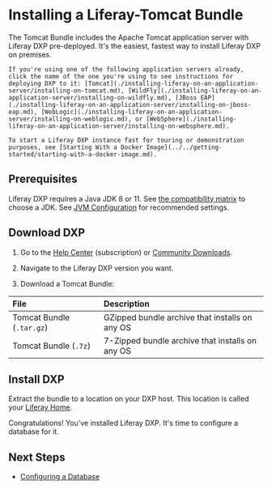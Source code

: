 # Installing a Liferay-Tomcat Bundle

The Tomcat Bundle includes the Apache Tomcat application server with Liferay DXP pre-deployed. It's the easiest, fastest way to install Liferay DXP on premises.

```{note}
If you're using one of the following application servers already, click the name of the one you're using to see instructions for deploying DXP to it: [Tomcat](./installing-liferay-on-an-application-server/installing-on-tomcat.md), [WildFly](./installing-liferay-on-an-application-server/installing-on-wildfly.md), [JBoss EAP](./installing-liferay-on-an-application-server/installing-on-jboss-eap.md), [WebLogic](./installing-liferay-on-an-application-server/installing-on-weblogic.md), or [WebSphere](./installing-liferay-on-an-application-server/installing-on-websphere.md).
```

```{note}
To start a Liferay DXP instance fast for touring or demonstration purposes, see [Starting With a Docker Image](../../getting-started/starting-with-a-docker-image.md).
```

## Prerequisites

Liferay DXP requires a Java JDK 8 or 11. See [the compatibility matrix](https://help.liferay.com/hc/en-us/articles/360049238151) to choose a JDK. See [JVM Configuration](../reference/jvm-configuration.md) for recommended settings.

## Download DXP

1. Go to the [Help Center](https://help.liferay.com/hc) (subscription) or [Community Downloads](https://www.liferay.com/downloads-community).

2. Navigate to the Liferay DXP version you want.

3. Download a Tomcat Bundle:

| File | Description |
| :--- | :---------- |
| Tomcat Bundle (`.tar.gz`) | GZipped bundle archive that installs on any OS |
| Tomcat Bundle (`.7z`) | 7-Zipped bundle archive that installs on any OS |

## Install DXP

Extract the bundle to a location on your DXP host. This location is called your [Liferay Home](../reference/liferay-home.md).

Congratulations! You've installed Liferay DXP. It's time to configure a database for it.

## Next Steps

* [Configuring a Database](./configuring-a-database.md)
